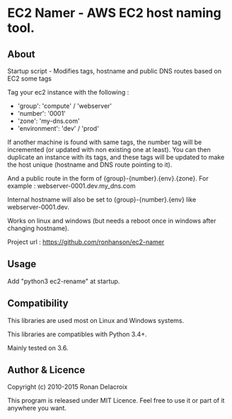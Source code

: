 EC2 Namer - AWS EC2 host naming tool. 
=====================================


About
-----

Startup script - Modifies tags, hostname and public DNS routes based on EC2 some tags

Tag your ec2 instance with the following : 

 - 'group': 'compute' / 'webserver'
 - 'number': '0001'
 - 'zone': 'my-dns.com'
 - 'environment': 'dev' / 'prod'

If another machine is found with same tags, the number tag will be incremented (or updated with non existing one at least).
You can then duplicate an instance with its tags, and these tags will be updated to make the host unique (hostname and DNS route pointing to it).

And a public route in the form of {group}-{number}.{env}.{zone}. For example : webserver-0001.dev.my_dns.com

Internal hostname will also be set to {group}-{number}.{env} like webserver-0001.dev.

Works on linux and windows (but needs a reboot once in windows after changing hostname).

Project url : https://github.com/ronhanson/ec2-namer


Usage
-----

Add "python3 ec2-rename" at startup.

Compatibility
-------------

This libraries are used most on Linux and Windows systems.

This libraries are compatibles with Python 3.4+.

Mainly tested on 3.6.


Author & Licence
----------------

Copyright (c) 2010-2015 Ronan Delacroix

This program is released under MIT Licence. Feel free to use it or part of it anywhere you want.

